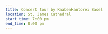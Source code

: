 ```yaml
---
title: Concert tour by Knabenkantorei Basel
location: St. James Cathedral
start_time: 7:00 pm
end_time: 8:00 pm
---
```

